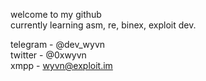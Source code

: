 welcome to my github<br />
currently learning asm, re, binex, exploit dev.

telegram - @dev_wyvn<br />
twitter  - @0xwyvn<br />
xmpp - wyvn@exploit.im<br />
